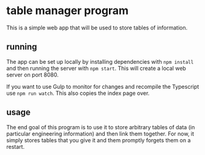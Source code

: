 # table manager program

This is a simple web app that will be used to store tables of information.

## running

The app can be set up locally by installing dependencies with `npm install` and then running the server with `npm start`.  This will create a local web server on port 8080.

If you want to use Gulp to monitor for changes and recompile the Typescript use `npm run watch`.  This also copies the index page over.

## usage

The end goal of this program is to use it to store arbitrary tables of data (in particular engineering information) and then link them together.  For now, it simply stores tables that you give it and them promptly forgets them on a restart.
